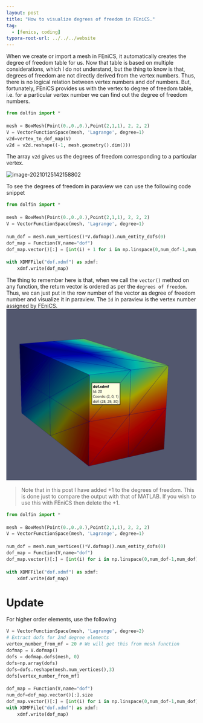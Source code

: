 ```yaml
---
layout: post
title: "How to visualize degrees of freedom in FEniCS."
tag: 
  - [fenics, coding]
typora-root-url: ../../../website
---
```


When we create or import a mesh in FEniCS, it automatically creates the degree of freedom table for us. Now that table is based on multiple considerations, which I do not understand, but the thing to know is that, degrees of freedom are not directly derived from the vertex numbers. Thus, there is no logical relation between vertex numbers and dof numbers. But, fortunately, FEniCS provides us with the vertex to degree of freedom table, i.e. for a particular vertex number we can find out the degree of freedom numbers.

```python
from dolfin import *

mesh = BoxMesh(Point(0.,0.,0.),Point(2,1,1), 2, 2, 2)
V = VectorFunctionSpace(mesh, 'Lagrange', degree=1)
v2d=vertex_to_dof_map(V)
v2d = v2d.reshape((-1, mesh.geometry().dim()))
```

The array `v2d` gives us the degrees of freedom corresponding to a particular vertex. 

![image-20210125142158802](/assets/images/image-20210125142158802.png)

To see the degrees of freedom in paraview we can use the following code snippet

```python
from dolfin import *

mesh = BoxMesh(Point(0.,0.,0.),Point(2,1,1), 2, 2, 2)
V = VectorFunctionSpace(mesh, 'Lagrange', degree=1)

num_dof = mesh.num_vertices()*V.dofmap().num_entity_dofs(0)
dof_map = Function(V,name="dof")
dof_map.vector()[:] = [int(i) + 1 for i in np.linspace(0,num_dof-1,num_dof)]

with XDMFFile("dof.xdmf") as xdmf:
    xdmf.write(dof_map)
```

The thing to remember here is that, when we call the `vector()` method on any function, the return vector is ordered as per the `degrees of freedom`. Thus, we can just put in the row number of the vector as degree of freedom number and visualize it in paraview. The `Id` in paraview is the vertex number assigned by FEniCS.![image-20210125141950089](/assets/images/image-20210125141950089.png)

> Note that in this post I have added +1 to the degrees of freedom. This is done just to compare the output with that of MATLAB. If you wish to use this with FEniCS then delete the +1.

```python
from dolfin import *

mesh = BoxMesh(Point(0.,0.,0.),Point(2,1,1), 2, 2, 2)
V = VectorFunctionSpace(mesh, 'Lagrange', degree=1)

num_dof = mesh.num_vertices()*V.dofmap().num_entity_dofs(0)
dof_map = Function(V,name="dof")
dof_map.vector()[:] = [int(i) for i in np.linspace(0,num_dof-1,num_dof)]

with XDMFFile("dof.xdmf") as xdmf:
    xdmf.write(dof_map)
```

# Update

For higher order elements, use the following

```python
V = VectorFunctionSpace(mesh, 'Lagrange', degree=2)
# Extract dofs for 2nd degree elements
vertex_number_from_mf = 20 # We will get this from mesh function
dofmap = V.dofmap()
dofs = dofmap.dofs(mesh, 0)
dofs=np.array(dofs)
dofs=dofs.reshape(mesh.num_vertices(),3)
dofs[vertex_number_from_mf]

dof_map = Function(V,name="dof")
num_dof=dof_map.vector()[:].size
dof_map.vector()[:] = [int(i) for i in np.linspace(0,num_dof-1,num_dof)]
with XDMFFile("dof.xdmf") as xdmf:
    xdmf.write(dof_map)
```

